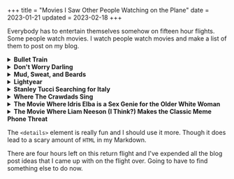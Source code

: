 +++
title = "Movies I Saw Other People Watching on the Plane"
date = 2023-01-21
updated = 2023-02-18
+++

Everybody has to entertain themselves somehow on fifteen hour flights.
Some people watch movies. I watch people watch movies and make a list of
them to post on my blog.

<!-- more -->

<details>
  <summary><strong>Bullet Train</strong></summary>
  I like this movie, good on you whoever you are.
</details>
<details>
  <summary><strong>Don't Worry Darling</strong></summary>
  Been on the periphery of my watchlist for a minute now. From my
  limited perspective watching without sound on a tiny plane screen made
  even smaller by the fact that it's someone else's sitting down the
  aisle, it has compelling visuals. Going to move it up on my list.
</details>
<details>
  <summary><strong>Mud, Sweat, and Beards</strong></summary>
  Uhhh...
</details>
<details>
  <summary><strong>Lightyear</strong></summary>
  I want to give this a try, but I'm fairly certain that I'm going to
  stop before I finish it because it'll feel like a waste of my life.
</details>
<details>
  <summary><strong>
    Stanley Tucci Searching for Italy
  </strong></summary>
  This might actually be titled <em>Umbria</em>. Seems rather pleasant
  in any case.
</details>
<details>
  <summary><strong>Where The Crawdads Sing</strong></summary>
  I feel like I've heard of this but I have no idea what it actually is.
</details>
<details>
  <summary><strong>
    The Movie Where Idris Elba is a Sex Genie for the Older White Woman
  </strong></summary>
  This movie is called <em>Three Thousand Years of Longing</em>. Tip of
  my tongue, I swear!
</details>
<details>
  <summary><strong>
    The Movie Where Liam Neeson (I Think?) Makes the Classic Meme Phone
    Threat
  </strong></summary>
  IGN says this is called <em>Taken</em>.
</details>

The `<details>` element is really fun and I should use it more. Though
it does lead to a scary amount of `HTML` in my Markdown.

There are four hours left on this return flight and I've expended all
the blog post ideas that I came up with on the flight over. Going to
have to find something else to do now.
